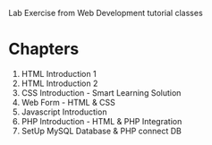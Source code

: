 Lab Exercise from Web Development tutorial classes
<h1>Chapters</h1>  
<ol>
    <li>HTML Introduction 1</li>
    <li>HTML Introduction 2</li>
    <li>CSS Introduction - Smart Learning Solution</li>
    <li>Web Form - HTML & CSS</li>
    <li>Javascript Introduction</li>
    <li>PHP Introduction - HTML & PHP Integration</li>
    <li>SetUp MySQL Database & PHP connect DB</li>
</ol>